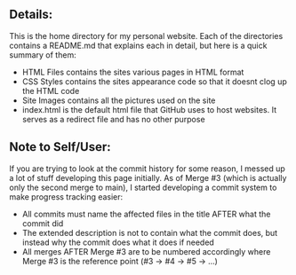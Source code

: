 ## Details:
This is the home directory for my personal website. Each of the directories contains a README.md that explains each in detail, but here is a quick summary of them:

- HTML Files contains the sites various pages in HTML format
- CSS Styles contains the sites appearance code so that it doesnt clog up the HTML code
- Site Images contains all the pictures used on the site
- index.html is the default html file that GitHub uses to host websites. It serves as a redirect file and has no other purpose

## Note to Self/User:
If you are trying to look at the commit history for some reason, I messed up a lot of stuff developing this page initially. As of Merge #3 (which is actually only the second merge to main), I started developing a commit system to make progress tracking easier:
- All commits must name the affected files in the title AFTER what the commit did
- The extended description is not to contain what the commit does, but instead why the commit does what it does if needed
- All merges AFTER Merge #3 are to be numbered accordingly where Merge #3 is the reference point (#3 -> #4 -> #5 -> ...)
